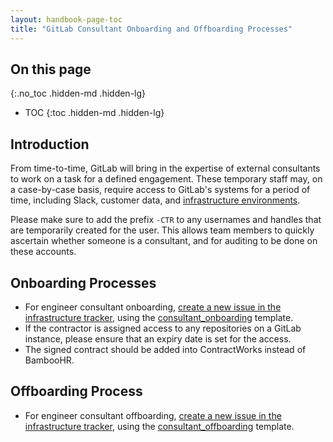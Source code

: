 ```yaml
---
layout: handbook-page-toc
title: "GitLab Consultant Onboarding and Offboarding Processes"
---
```


## On this page
{:.no_toc .hidden-md .hidden-lg}

- TOC
{:toc .hidden-md .hidden-lg}

## Introduction

From time-to-time, GitLab will bring in the expertise of external consultants to work on a task for a defined engagement. These temporary staff may, on a case-by-case basis, require access to GitLab's systems for a period of time, including Slack, customer data, and [infrastructure environments](/handbook/engineering/infrastructure/environments/).

Please make sure to add the prefix `-CTR` to any usernames and handles that are temporarily created for the user. This allows team members to quickly ascertain whether someone is a consultant, and for auditing to be done on these accounts.

## Onboarding Processes

- For engineer consultant onboarding, [create a new issue in the infrastructure tracker](https://gitlab.com/gitlab-com/infrastructure/issues/new?issuable_template=consultant_onboarding), using the [consultant_onboarding](https://gitlab.com/gitlab-com/infrastructure/blob/master/.gitlab/issue_templates/consultant_onboarding.md) template.
- If the contractor is assigned access to any repositories on a GitLab instance, please ensure that an expiry date is set for the access.
- The signed contract should be added into ContractWorks instead of BambooHR. 

## Offboarding Process
- For engineer consultant offboarding, [create a new issue in the infrastructure tracker](https://gitlab.com/gitlab-com/infrastructure/issues/new?issuable_template=consultant_offboarding), using the [consultant_offboarding](https://gitlab.com/gitlab-com/infrastructure/blob/master/.gitlab/issue_templates/consultant_offboarding.md) template.
